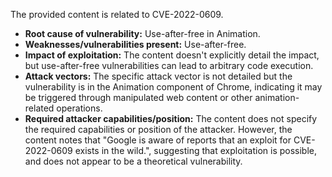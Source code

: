The provided content is related to CVE-2022-0609.

- **Root cause of vulnerability:** Use-after-free in Animation.
- **Weaknesses/vulnerabilities present:** Use-after-free.
- **Impact of exploitation:** The content doesn't explicitly detail the impact, but use-after-free vulnerabilities can lead to arbitrary code execution.
- **Attack vectors:** The specific attack vector is not detailed but the vulnerability is in the Animation component of Chrome, indicating it may be triggered through manipulated web content or other animation-related operations.
- **Required attacker capabilities/position:** The content does not specify the required capabilities or position of the attacker. However, the content notes that "Google is aware of reports that an exploit for CVE-2022-0609 exists in the wild.", suggesting that exploitation is possible, and does not appear to be a theoretical vulnerability.